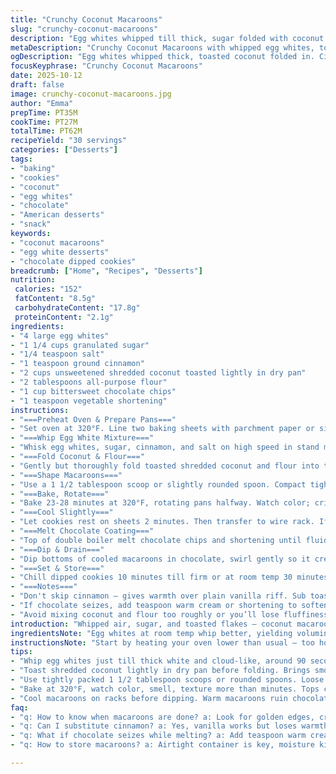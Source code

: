 ```yaml
---
title: "Crunchy Coconut Macaroons"
slug: "crunchy-coconut-macaroons"
description: "Egg whites whipped till thick, sugar folded with coconut and a bit of flour for structure. Baked till golden brown, then dipped partially in melted chocolate mixed with shortening for shine and snap. Forty-five macaroons yield, with crispy edges and chewy centers. Watch the color, smell, and texture more than timing — golden means done. Egg whites replace whole eggs. Shredded coconut swapped from sweetened to lightly toasted for smoky notes. Flour reduced slightly to keep chew without caking. Chocolate dip thick but not gloopy. Salt added to lift sweetness. A pinch of cinnamon replaces vanilla for warmth. Cooling rack rest essential before chocolate bath or melting fails. Stash leftovers airtight; moisture steals crunch. "
metaDescription: "Crunchy Coconut Macaroons with whipped egg whites, toasted coconut, cinnamon, and bittersweet chocolate dip; crisp edges, chewy centers; 30 servings."
ogDescription: "Egg whites whipped thick, toasted coconut folded in. Cinnamon adds warmth, chocolate dip gives crunch and gloss. Crisp edges, chewy center. Watch color more than time."
focusKeyphrase: "Crunchy Coconut Macaroons"
date: 2025-10-12
draft: false
image: crunchy-coconut-macaroons.jpg
author: "Emma"
prepTime: PT35M
cookTime: PT27M
totalTime: PT62M
recipeYield: "30 servings"
categories: ["Desserts"]
tags:
- "baking"
- "cookies"
- "coconut"
- "egg whites"
- "chocolate"
- "American desserts"
- "snack"
keywords:
- "coconut macaroons"
- "egg white desserts"
- "chocolate dipped cookies"
breadcrumb: ["Home", "Recipes", "Desserts"]
nutrition: 
 calories: "152"
 fatContent: "8.5g"
 carbohydrateContent: "17.8g"
 proteinContent: "2.1g"
ingredients:
- "4 large egg whites"
- "1 1/4 cups granulated sugar"
- "1/4 teaspoon salt"
- "1 teaspoon ground cinnamon"
- "2 cups unsweetened shredded coconut toasted lightly in dry pan"
- "2 tablespoons all-purpose flour"
- "1 cup bittersweet chocolate chips"
- "1 teaspoon vegetable shortening"
instructions:
- "===Preheat Oven & Prepare Pans==="
- "Set oven at 320°F. Line two baking sheets with parchment paper or silicone mats. No flimsy foil — moister bakes, less crisp."
- "===Whip Egg White Mixture==="
- "Whisk egg whites, sugar, cinnamon, and salt on high speed in stand mixer bowl till thick white, almost cloud-like, about 90 seconds. Stops sliding off whisk. Undermixing leaves runny blobs; overwhipping dries mixture useless."
- "===Fold Coconut & Flour==="
- "Gently but thoroughly fold toasted shredded coconut and flour into the egg mixture with spatula. Keep those air bubbles intact but no clumps. Flour gives structure, stops flat blobs later. Toasting coconut tempers raw flavor, adds crunch."
- "===Shape Macaroons==="
- "Use a 1 1/2 tablespoon scoop or slightly rounded spoon. Compact tightly. Loose shapes end with cracks and crumbly bits. Place balls spaced well on pans. Gaps needed for airflow and crisp edges."
- "===Bake, Rotate==="
- "Bake 23-28 minutes at 320°F, rotating pans halfway. Watch color; crispy edges brown golden, centers still pale white. A faint coconut smell rising means near done. The tops should crack just a bit but hold shape."
- "===Cool Slightly==="
- "Let cookies rest on sheets 2 minutes. Then transfer to wire rack. If warm dipped too soon, chocolate slides and blobs. Patience saves you sticky mess."
- "===Melt Chocolate Coating==="
- "Top of double boiler melt chocolate chips and shortening until fluid but not hot — too hot scorches chocolate, makes gritty. Shortening thins so dip coats edges instead of sitting in thick globs. Stir till glossy."
- "===Dip & Drain==="
- "Dip bottoms of cooled macaroons in chocolate, swirl gently so it creeps up sides a bit. Lift, let excess drip. Place on parchment lined tray; spacing like before, no puddles. Chocolate sets shiny, firm with fridge slap if in a hurry."
- "===Set & Store==="
- "Chill dipped cookies 10 minutes till firm or at room temp 30 minutes. Store airtight. Moisture kills crisp edges fast. If soggy, toast in low oven 5 minutes refreshes."
- "===Notes==="
- "Don't skip cinnamon — gives warmth over plain vanilla riff. Sub toasted almond flour for regular flour for nuttier chew. Egg whites from room temp eggs whip up easier, tighter peaks."
- "If chocolate seizes, add teaspoon warm cream or shortening to soften. No double boiler? Microwave small bursts 20 seconds, stir between, careful not to burn."
- "Avoid mixing coconut and flour too roughly or you’ll lose fluffiness. If mixture feels too wet, a teaspoon more flour tossed in helps hold shape."
introduction: "Whipped air, sugar, and toasted flakes — coconut macaroons hold a special kind of charm. The crack as you bite down, revealing that moist, chewy core with edges dulled golden crisp. In the past, I flubbed with soggy bottoms and gummy centers. Learned how to read bake color overtimer. Cinnamon swap from vanilla gave lift, warmth I didn’t expect but love now. That crunch from lightly toasted coconut is a game-changer — naive raw coconut ruins the vibe. Chocolate dip? It’s not just a garnish, it’s texture play. Melt with shortening for gloss and quick setting, no shame in fridge-timed impatience. Batch size holds thirty — enough to share or stash for later guilt melts. The lesson is patience at critical rests; rushing fails the finish every time."
ingredientsNote: "Egg whites at room temp whip better, yielding voluminous foam needed to bind coconut and sugar light. Don’t skimp on toasting coconut — it deepens flavor, cuts raw edge, inspires chew contrast. Sugar feeds stability; slight extra sugar helps hold firmness but watch sweetness balance. Cinnamon swap for vanilla adds warm complexity, but vanilla’s good if you insist classic. Flour provides just enough backbone to stop macaroons from turning flat or crumbly. Alternative flours like almond or coconut could boost flavor but tweak quantities for moisture. Chocolate chips work fine here, but bittersweet dark boosts bitter-sweet offset; shortening thins chocolate, smooths dip, stops clumps. Salt — tiny pinch — wakes flavor, cuts flatness. Store cookies airtight; coconut soaks moisture overnight, losing crunch. Toast quickly to revive stale batches."
instructionsNote: "Start by heating your oven lower than usual — too hot risks golden tops but raw centers. Mix egg whites with sugar and salt until thick, designating not to overbeat or dry peaks ensue. Gently fold in tactile coconut and the flour, preserving air bubbles critical for lightness. Shape macaroon balls tightly; loose clumps turn mealy. Bake at 320°F, watching color for the first golden twinge, not the clock. Cooling on wire prevents soggy undersides; chocolate dip when fully cool stops melting disasters. Melt chocolate & shortening over double boiler or microwave in cautious spurts — overheating ruins texture. Dip only bottom half to keep chew intact on top, swirl slowly letting drips fall off. Set cookies in fridge for quick chill or cool countertop for gradual firming. You’ll want to stay hands off till chocolate sets crisp, or face melting messes. Store cookies sealed in airtight jars; if moisture creeps in, rest them in warm oven briefly for crisp revival."
tips:
- "Whip egg whites just till thick white and cloud-like, around 90 seconds. Underwhip leaves blobs; overwhip dries out, no glue for coconut. Watch texture, not timer. Should stop sliding off whisk. Adds volume and chew."
- "Toast shredded coconut lightly in dry pan before folding. Brings smoky notes, cuts rawness that ruins crack texture. Fold gently with flour; keep air bubbles. Toss flour slowly, no lump clumps. Keeps shape, stops flat, crumbly bits."
- "Use tightly packed 1 1/2 tablespoon scoops or rounded spoons. Loose balls crack, crumble during bake. Space macaroons for airflow; air circulation builds crisp edges. Don’t crowd pans; gaps let heat hit all sides evenly."
- "Bake at 320°F, watch color, smell, texture more than minutes. Tops crack lightly, edges golden brown, pale on inside. Coconut aroma rising means near done. Over baking dries centers; underbaking soggy bottoms kill crunch."
- "Cool macaroons on racks before dipping. Warm macaroons ruin chocolate coating; slides, blobs, mess. Melt bittersweet chips with shortening in double boiler or careful microwave bursts, stir till glossy. Thick dip but fluid, coats edges not pools."
faq:
- "q: How to know when macaroons are done? a: Look for golden edges, cracked tops, pale centers. Smell coconut rising. Color beats timer. Crunch starts forming, not dry or wet. Texture matters more than minutes."
- "q: Can I substitute cinnamon? a: Yes, vanilla works but loses warmth. Or nutmeg for a twist. Cinnamon adds subtle heat. Almond flour swap for flour adds nuttier chew and flavor. Adjust moisture if switching flours."
- "q: What if chocolate seizes while melting? a: Add teaspoon warm cream or shortening to fix glossy texture. Stir well. Avoid overheating chocolate, use double boiler or microwave in small bursts. Seizing happens if too hot or water contact."
- "q: How to store macaroons? a: Airtight container is key, moisture kills crisp edges fast. Room temp good for 1-2 days. Fridge can toughen texture but speeds chocolate set. Toast stale cookies 5 min low oven to revive crunch."

---
```

